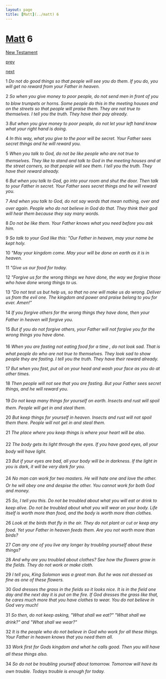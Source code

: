 ```yaml
---
layout: page
title: [Matt](../matt) 6
---
```


# [Matt](../matt) 6

[New Testament](/new-testament)


[prev](matt-5.html)


[next](matt-7.html)

1 _Do not do good things so that people will see you do them. If you do, you will get no reward from your Father in heaven._

2 _So when you give money to poor people, do not send men in front of you to blow trumpets or horns. Some people do this in the meeting houses and on the streets so that people will praise them. They are not true to themselves. I tell you the truth. They have their pay already._

3 _But when you give money to poor people, do not let your left hand know what your right hand is doing._

4 _In this way, what you give to the poor will be secret. Your Father sees secret things and he will reward you._

5 _When you talk to God, do not be like people who are not true to themselves. They like to stand and talk to God in the meeting houses and at the street corners, so that people will see them. I tell you the truth. They have their reward already._

6 _But when you talk to God, go into your room and shut the door. Then talk to your Father in secret. Your Father sees secret things and he will reward you._

7 _And when you talk to God, do not say words that mean nothing, over and over again.  People who do not believe in God do that. They think their god will hear them because they say many words._

8 _Do not be like them. Your Father knows what you need before you ask him._

9 _So talk to your God like this: "Our Father in heaven, may your name be kept holy._

10 _"May your kingdom come. May your will be done on earth as it is in heaven._

11 _"Give us our food for today._

12 _"Forgive us for the wrong things we have done, the way we forgive those who have done wrong things to us._

13 _"Do not test us but help us, so that no one will make us do wrong. Deliver us from the evil one. The kingdom and power and praise belong to you for ever. Amen!"_

14 _If you forgive others for the wrong things they have done, then your Father in heaven will forgive you._

15 _But if you do not forgive others, your Father will not forgive you for the wrong things you have done._

16 _When you are fasting not eating food for a time , do not look sad. That is what people do who are not true to themselves. They look sad to show people they are fasting. I tell you the truth. They have their reward already._

17 _But when you fast, put oil on your head and wash your face as you do at other times._

18 _Then people will not see that you are fasting. But your Father sees secret things, and he will reward you._

19 _Do not keep many things for yourself on earth. Insects and rust will spoil them. People will get in and steal them._

20 _But keep things for yourself in heaven. Insects and rust will not spoil them there. People will not get in and steal them._

21 _The place where you keep things is where your heart will be also._

22 _The body gets its light through the eyes. If you have good eyes, all your body will have light._

23 _But if your eyes are bad, all your body will be in darkness. If the light in you is dark, it will be very dark for you._

24 _No man can work for two masters. He will hate one and love the other. Or he will obey one and despise the other. You cannot work for both God and money._

25 _So, I tell you this. Do not be troubled about what you will eat or drink to keep alive. Do not be troubled about what you will wear on your body. Life itself is worth more than food, and the body is worth more than clothes._

26 _Look at the birds that fly in the air. They do not plant or cut or keep any food. Yet your Father in heaven feeds them. Are you not worth more than birds?_

27 _Can any one of you live any longer by troubling yourself about these things?_

28 _And why are you troubled about clothes? See how the flowers grow in the fields. They do not work or make cloth._

29 _I tell you, King Solomon was a great man. But he was not dressed as fine as one of these flowers._

30 _God dresses the grass in the fields so it looks nice. It is in the field one day and the next day it is put on the fire. If God dresses the grass like that, he cares much more that you have clothes to wear. You do not believe in God very much!_

31 _So then, do not keep asking, "What shall we eat?" "What shall we drink?" and "What shall we wear?"_

32 _It is the people who do not believe in God who work for all these things. Your Father in heaven knows that you need them all._

33 _Work first for Gods kingdom and what he calls good. Then you will have all these things also._

34 _So do not be troubling yourself about tomorrow. Tomorrow will have its own trouble.  Todays trouble is enough for today._

